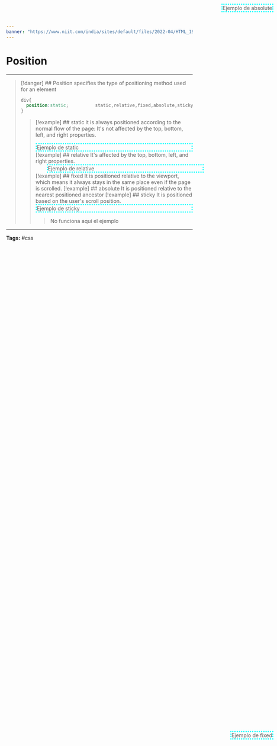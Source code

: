 ```yaml
---
banner: "https://www.niit.com/india/sites/default/files/2022-04/HTML_1920x565px.jpg"
---
```


# Position
<hr> 

> [!danger] ## Position
> specifies the type of positioning method used for an element
> 
> ```css
> div{
> 	position:static;          static,relative,fixed,absolute,sticky
> }
> ```
> 
> > [!example] ## static
> > it is always positioned according to the normal flow of the page:
> > It's not affected by the top, bottom, left, and right properties.
> > <div style="position:static;border:3px dotted cyan;left:30px;">Ejemplo de static</div>
> > [!example] ## relative
> > It's affected by the top, bottom, left, and right properties.
> > <div style="position:relative;border:3px dotted cyan;left:30px;">Ejemplo de relative</div>
> > [!example] ## fixed
> > It is positioned relative to the viewport, which means it always stays in the same place even if the page is scrolled.
> > 
> > <div style="position:fixed;border:3px dotted cyan;bottom:50%;right:10px;">Ejemplo de fixed</div>
> > [!example] ## absolute
> > It is positioned relative to the nearest positioned ancestor
> > 
> > <div style="position:absolute;border:3px dotted cyan;top:10px;right:10px;">Ejemplo de absolute</div>
> > [!example] ## sticky
> > It is positioned based on the user's scroll position.
> > 
> > <div style="position:sticky;border:3px dotted cyan;top:0px;">Ejemplo de sticky</div>
> > 
> > >No funciona aquí el ejemplo
> 
<hr>
<b>Tags:</b> #css 